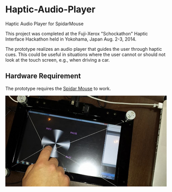 Haptic-Audio-Player
===================

Haptic Audio Player for SpidarMouse

This project was completed at the Fuji-Xerox "Schockathon" Haptic Interface Hackathon held in Yokohama, Japan Aug. 2-3, 2014.

The prototype realizes an audio player that guides the user through haptic cues. This could be useful in situations where the user cannot or should not look at the touch screen, e.g., when driving a car. 

## Hardware Requirement

The prototype requires the [Spidar Mouse](http://sklab-www.pi.titech.ac.jp/blog/introduction/spidar-mouse/) to work. 

![Screnshot](https://raw.githubusercontent.com/SvenKratz/Haptic-Audio-Player/master/img/haptic_audio.jpg "screenshot of the Haptic Audio Player")

